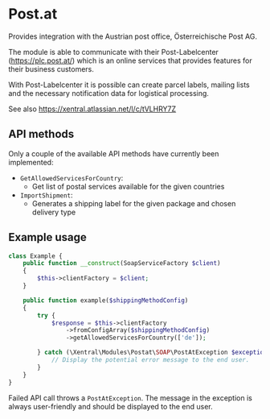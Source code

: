 # Post.at

Provides integration with the Austrian post office, Österreichische Post AG.

The module is able to communicate with their Post-Labelcenter (https://plc.post.at/)
which is an online services that provides features for their business customers.

With Post-Labelcenter it is possible can create parcel labels, mailing lists and
the necessary notification data for logistical processing.

See also https://xentral.atlassian.net/l/c/tVLHRY7Z

## API methods

Only a couple of the available API methods have currently been implemented:

 - `GetAllowedServicesForCountry`:
   - Get list of postal services available for the given countries
 - `ImportShipment`:
   - Generates a shipping label for the given package and chosen delivery type

## Example usage

```php
class Example {
    public function __construct(SoapServiceFactory $client)
    {
        $this->clientFactory = $client;
    }

    public function example($shippingMethodConfig)
    {
        try {
            $response = $this->clientFactory
                ->fromConfigArray($shippingMethodConfig)
                ->getAllowedServicesForCountry(['de']);

        } catch (\Xentral\Modules\Postat\SOAP\PostAtException $exception) {
            // Display the potential error message to the end user.
        }
    }
}
```

Failed API call throws a `PostAtException`. The message in the exception is
always user-friendly and should be displayed to the end user.
